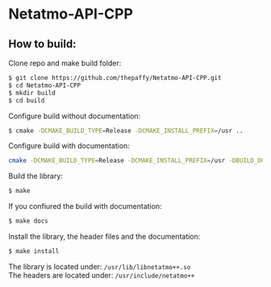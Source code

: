 # Netatmo-API-CPP

## How to build:
Clone repo and make build folder:
```bash
$ git clone https://github.com/thepaffy/Netatmo-API-CPP.git
$ cd Netatmo-API-CPP
$ mkdir build
$ cd build
```
Configure build without documentation:
```bash
$ cmake -DCMAKE_BUILD_TYPE=Release -DCMAKE_INSTALL_PREFIX=/usr ..
```
Configure build with documentation:
```bash
cmake -DCMAKE_BUILD_TYPE=Release -DCMAKE_INSTALL_PREFIX=/usr -DBUILD_DOCUMENTATION=ON ..
```
Build the library:
```bash
$ make
```
If you confiured the build with documentation:
```bash
$ make docs
```
Install the library, the header files and the documentation:
```bash
$ make install
```
The library is located under: ``/usr/lib/libnetatmo++.so``  
The headers are located under: ``/usr/include/netatmo++``
